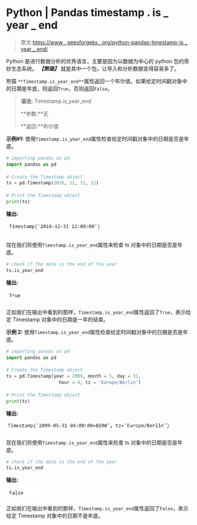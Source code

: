 # Python | Pandas timestamp . is _ year _ end

> 原文:[https://www . geesforgeks . org/python-pandas-timestamp-is _ year _ end/](https://www.geeksforgeeks.org/python-pandas-timestamp-is_year_end/)

Python 是进行数据分析的优秀语言，主要是因为以数据为中心的 python 包的奇妙生态系统。 ***【熊猫】*** 就是其中一个包，让导入和分析数据变得容易多了。

熊猫 `**Timestamp.is_year_end**`属性返回一个布尔值。如果给定时间戳对象中的日期是年底，则返回`True`，否则返回`False`。

> **语法:** Timestamp.is_year_end
> 
> **参数:**无
> 
> **返回:**布尔值

**示例#1:** 使用`Timestamp.is_year_end`属性检查给定时间戳对象中的日期是否是年底。

```py
# importing pandas as pd
import pandas as pd

# Create the Timestamp object
ts = pd.Timestamp(2016, 12, 31, 12)

# Print the Timestamp object
print(ts)
```

**输出:**

![](img/4c149dee133d2a8d2a29129dc04dabc3.png)

现在我们将使用`Timestamp.is_year_end`属性来检查 ts 对象中的日期是否是年底。

```py
# check if the date is the end of the year
ts.is_year_end
```

**输出:**

![](img/dfd6c229eb8dbab8aa1db53c056cbb54.png)

正如我们在输出中看到的那样，`Timestamp.is_year_end`属性返回了`True`，表示给定 Timestamp 对象中的日期是一年的结束。

**示例 2:** 使用`Timestamp.is_year_end`属性检查给定时间戳对象中的日期是否是年底。

```py
# importing pandas as pd
import pandas as pd

# Create the Timestamp object
ts = pd.Timestamp(year = 2009, month = 5, day = 31, 
                    hour = 4, tz = 'Europe/Berlin')

# Print the Timestamp object
print(ts)
```

**输出:**

![](img/a8ba805f9246e9bfc00fc2cb9a018978.png)

现在我们将使用`Timestamp.is_year_end`属性来检查 ts 对象中的日期是否是年底。

```py
# check if the date is the end of the year
ts.is_year_end
```

**输出:**

![](img/11c1cccddcda2d6fd3725fbcbf8d3a5d.png)

正如我们在输出中看到的那样，`Timestamp.is_year_end`属性返回了`False`，表示给定 Timestamp 对象中的日期不是年底。